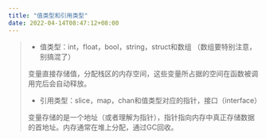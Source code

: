 ```yaml
---
title: "值类型和引用类型"
date: 2022-04-14T08:47:12+08:00
---
```


>* 值类型：int，float，bool，string，struct和数组 （数组要特别注意，别搞混了）
>
>变量直接存储值，分配栈区的内存空间，这些变量所占据的空间在函数被调用完后会自动释放。
>
>* 引用类型：slice，map，chan和值类型对应的指针，接口（interface）
>
>变量存储的是一个地址（或者理解为指针），指针指向内存中真正存储数据的首地址。内存通常在堆上分配，通过GC回收。